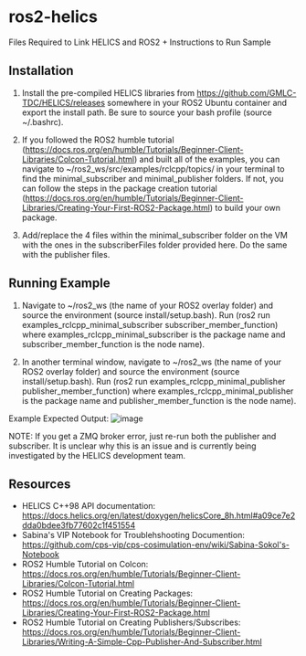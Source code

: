 # ros2-helics
Files Required to Link HELICS and ROS2 + Instructions to Run Sample

## Installation

1. Install the pre-compiled HELICS libraries from https://github.com/GMLC-TDC/HELICS/releases somewhere in your ROS2 Ubuntu container and export the install path. Be sure to source your bash profile (source ~/.bashrc).

2. If you followed the ROS2 humble tutorial (https://docs.ros.org/en/humble/Tutorials/Beginner-Client-Libraries/Colcon-Tutorial.html) and built all of the examples, you can navigate to ~/ros2_ws/src/examples/rclcpp/topics/ in your terminal to find the minimal_subscriber and minimal_publisher folders. If not, you can follow the steps in the package creation tutorial (https://docs.ros.org/en/humble/Tutorials/Beginner-Client-Libraries/Creating-Your-First-ROS2-Package.html) to build your own package.

3. Add/replace the 4 files within the minimal_subscriber folder on the VM with the ones in the subscriberFiles folder provided here. Do the same with the publisher files.

## Running Example

1. Navigate to ~/ros2_ws (the name of your ROS2 overlay folder) and source the environment (source install/setup.bash). Run (ros2 run examples_rclcpp_minimal_subscriber subscriber_member_function) where examples_rclcpp_minimal_subscriber is the package name and subscriber_member_function is the node name).

2. In another terminal window, navigate to ~/ros2_ws (the name of your ROS2 overlay folder) and source the environment (source install/setup.bash). Run (ros2 run examples_rclcpp_minimal_publisher publisher_member_function) where examples_rclcpp_minimal_publisher is the package name and publisher_member_function is the node name).

Example Expected Output:
![image](https://github.com/fizzyforever101/ros2-helics/assets/67799193/83eb99a9-4a9e-43b8-952e-4b9b03c707f4)

NOTE: If you get a ZMQ broker error, just re-run both the publisher and subscriber. It is unclear why this is an issue and is currently being investigated by the HELICS development team.

## Resources

- HELICS C++98 API documentation: https://docs.helics.org/en/latest/doxygen/helicsCore_8h.html#a09ce7e2dda0bdee3fb77602c1f451554
- Sabina's VIP Notebook for Troublehshooting Documention: https://github.com/cps-vip/cps-cosimulation-env/wiki/Sabina-Sokol's-Notebook
- ROS2 Humble Tutorial on Colcon: https://docs.ros.org/en/humble/Tutorials/Beginner-Client-Libraries/Colcon-Tutorial.html
- ROS2 Humble Tutorial on Creating Packages: https://docs.ros.org/en/humble/Tutorials/Beginner-Client-Libraries/Creating-Your-First-ROS2-Package.html
- ROS2 Humble Tutorial on Creating Publishers/Subscribes: https://docs.ros.org/en/humble/Tutorials/Beginner-Client-Libraries/Writing-A-Simple-Cpp-Publisher-And-Subscriber.html
